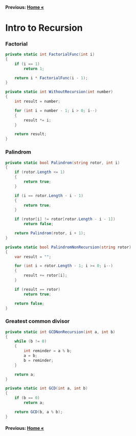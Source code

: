 #### Previous: [Home &laquo;](../../README.md)

# Intro to Recursion

### Factorial

``` cs --region factorial --source-file .\Factorial\Program.cs --project .\Factorial\Factorial.csproj 
private static int FactorialFunc(int i)
{
    if (i == 1)
        return 1;

    return i * FactorialFunc(i - 1);
}

private static int WithoutRecursion(int number)
{
    int result = number;

    for (int i = number - 1; i > 0; i--)
    {
        result *= i;
    }

    return result;
}
```

### Palindrom

``` cs --region palindrom --source-file .\Palindrom\Program.cs --project .\Palindrom\Palindrom.csproj 
private static bool Palindrom(string rotor, int i)
{
    if (rotor.Length <= 1)
    {
        return true;
    }

    if (i == rotor.Length - i - 1)
    {
        return true;
    }

    if (rotor[i] != rotor[rotor.Length - i - 1])
        return false;

    return Palindrom(rotor, i + 1);
}

private static bool PalindromNonRecursion(string rotor)
{
    var result = "";

    for (int i = rotor.Length - 1; i >= 0; i--)
    {
        result += rotor[i];
    }

    if (result == rotor)
        return true;

    return false;
}
```

### Greatest common divisor

``` cs --region greatestCommonDivisor --source-file .\GreatestCommonDivisor\Program.cs --project .\GreatestCommonDivisor\GreatestCommonDivisor.csproj 
private static int GCDNonRecursion(int a, int b)
{
    while (b != 0)
    {
        int reminder = a % b;
        a = b;
        b = reminder;
    }

    return a;
}

private static int GCD(int a, int b)
{
    if (b == 0)
        return a;

    return GCD(b, a % b);
}
```

#### Previous: [Home &laquo;](../../README.md)